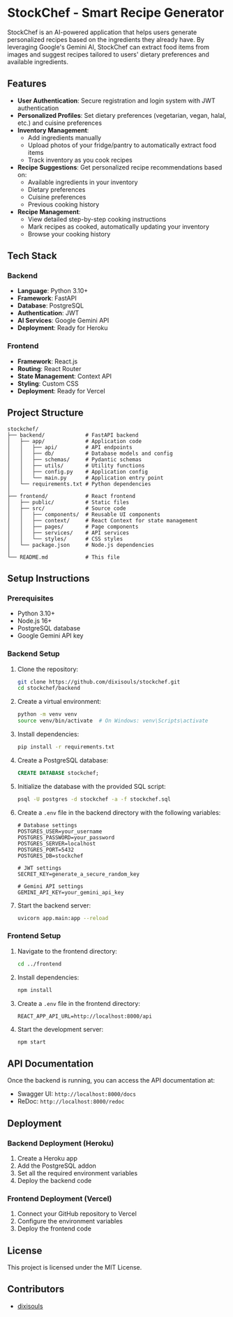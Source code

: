 # StockChef - Smart Recipe Generator

StockChef is an AI-powered application that helps users generate personalized
recipes based on the ingredients they already have. By leveraging Google's
Gemini AI, StockChef can extract food items from images and suggest recipes
tailored to users' dietary preferences and available ingredients.

## Features

- **User Authentication**: Secure registration and login system with JWT
  authentication
- **Personalized Profiles**: Set dietary preferences (vegetarian, vegan, halal,
  etc.) and cuisine preferences
- **Inventory Management**:
  - Add ingredients manually
  - Upload photos of your fridge/pantry to automatically extract food items
  - Track inventory as you cook recipes
- **Recipe Suggestions**: Get personalized recipe recommendations based on:
  - Available ingredients in your inventory
  - Dietary preferences
  - Cuisine preferences
  - Previous cooking history
- **Recipe Management**:
  - View detailed step-by-step cooking instructions
  - Mark recipes as cooked, automatically updating your inventory
  - Browse your cooking history

## Tech Stack

### Backend

- **Language**: Python 3.10+
- **Framework**: FastAPI
- **Database**: PostgreSQL
- **Authentication**: JWT
- **AI Services**: Google Gemini API
- **Deployment**: Ready for Heroku

### Frontend

- **Framework**: React.js
- **Routing**: React Router
- **State Management**: Context API
- **Styling**: Custom CSS
- **Deployment**: Ready for Vercel

## Project Structure

```
stockchef/
├── backend/             # FastAPI backend
│   ├── app/             # Application code
│   │   ├── api/         # API endpoints
│   │   ├── db/          # Database models and config
│   │   ├── schemas/     # Pydantic schemas
│   │   ├── utils/       # Utility functions
│   │   ├── config.py    # Application config
│   │   └── main.py      # Application entry point
│   └── requirements.txt # Python dependencies
│
├── frontend/            # React frontend
│   ├── public/          # Static files
│   ├── src/             # Source code
│   │   ├── components/  # Reusable UI components
│   │   ├── context/     # React Context for state management
│   │   ├── pages/       # Page components
│   │   ├── services/    # API services
│   │   └── styles/      # CSS styles
│   └── package.json     # Node.js dependencies
│
└── README.md            # This file
```

## Setup Instructions

### Prerequisites

- Python 3.10+
- Node.js 16+
- PostgreSQL database
- Google Gemini API key

### Backend Setup

1. Clone the repository:

   ```bash
   git clone https://github.com/dixisouls/stockchef.git
   cd stockchef/backend
   ```

2. Create a virtual environment:

   ```bash
   python -m venv venv
   source venv/bin/activate  # On Windows: venv\Scripts\activate
   ```

3. Install dependencies:

   ```bash
   pip install -r requirements.txt
   ```

4. Create a PostgreSQL database:

   ```sql
   CREATE DATABASE stockchef;
   ```

5. Initialize the database with the provided SQL script:

   ```bash
   psql -U postgres -d stockchef -a -f stockchef.sql
   ```

6. Create a `.env` file in the backend directory with the following variables:

   ```
   # Database settings
   POSTGRES_USER=your_username
   POSTGRES_PASSWORD=your_password
   POSTGRES_SERVER=localhost
   POSTGRES_PORT=5432
   POSTGRES_DB=stockchef

   # JWT settings
   SECRET_KEY=generate_a_secure_random_key

   # Gemini API settings
   GEMINI_API_KEY=your_gemini_api_key
   ```

7. Start the backend server:
   ```bash
   uvicorn app.main:app --reload
   ```

### Frontend Setup

1. Navigate to the frontend directory:

   ```bash
   cd ../frontend
   ```

2. Install dependencies:

   ```bash
   npm install
   ```

3. Create a `.env` file in the frontend directory:

   ```
   REACT_APP_API_URL=http://localhost:8000/api
   ```

4. Start the development server:
   ```bash
   npm start
   ```

## API Documentation

Once the backend is running, you can access the API documentation at:

- Swagger UI: `http://localhost:8000/docs`
- ReDoc: `http://localhost:8000/redoc`

## Deployment

### Backend Deployment (Heroku)

1. Create a Heroku app
2. Add the PostgreSQL addon
3. Set all the required environment variables
4. Deploy the backend code

### Frontend Deployment (Vercel)

1. Connect your GitHub repository to Vercel
2. Configure the environment variables
3. Deploy the frontend code

## License

This project is licensed under the MIT License.

## Contributors

- [dixisouls](https://github.com/dixisouls)
